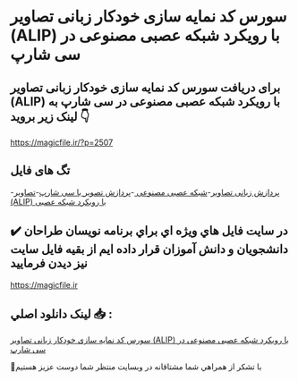 # سورس کد نمایه سازی خودکار زبانی تصاویر (ALIP) با رویکرد شبکه عصبی مصنوعی در سی شارپ

## برای دریافت سورس کد نمایه سازی خودکار زبانی تصاویر (ALIP) با رویکرد شبکه عصبی مصنوعی در سی شارپ به لینک زیر بروید 👇

https://magicfile.ir/?p=2507

## تگ های فایل

-[پردازش زبانی تصاویر](https://magicfile.ir/product/%d8%b2%d8%a8%d8%a7%d9%86%db%8c-%d8%aa%d8%b5%d8%a7%d9%88%db%8c%d8%b1-alip-%d8%a8%d8%a7-%d8%b1%d9%88%db%8c%da%a9%d8%b1%d8%af-%d8%b4%d8%a8%da%a9%d9%87-%d8%b9%d8%b5%d8%a8%db%8c-%d9%85%d8%b5%d9%86%d9%88%d8%b9%db%8c/)-[شبکه عصبی مصنوعی ](https://magicfile.ir/product/%d8%b2%d8%a8%d8%a7%d9%86%db%8c-%d8%aa%d8%b5%d8%a7%d9%88%db%8c%d8%b1-alip-%d8%a8%d8%a7-%d8%b1%d9%88%db%8c%da%a9%d8%b1%d8%af-%d8%b4%d8%a8%da%a9%d9%87-%d8%b9%d8%b5%d8%a8%db%8c-%d9%85%d8%b5%d9%86%d9%88%d8%b9%db%8c/)-[پردازش تصویر با سی شارپ](https://magicfile.ir/product/%d8%b2%d8%a8%d8%a7%d9%86%db%8c-%d8%aa%d8%b5%d8%a7%d9%88%db%8c%d8%b1-alip-%d8%a8%d8%a7-%d8%b1%d9%88%db%8c%da%a9%d8%b1%d8%af-%d8%b4%d8%a8%da%a9%d9%87-%d8%b9%d8%b5%d8%a8%db%8c-%d9%85%d8%b5%d9%86%d9%88%d8%b9%db%8c/)-[تصاویر (ALIP) با رویکرد شبکه عصبی](https://magicfile.ir/product/%d8%b2%d8%a8%d8%a7%d9%86%db%8c-%d8%aa%d8%b5%d8%a7%d9%88%db%8c%d8%b1-alip-%d8%a8%d8%a7-%d8%b1%d9%88%db%8c%da%a9%d8%b1%d8%af-%d8%b4%d8%a8%da%a9%d9%87-%d8%b9%d8%b5%d8%a8%db%8c-%d9%85%d8%b5%d9%86%d9%88%d8%b9%db%8c/)

## ✔️ در سايت فايل هاي ويژه اي براي برنامه نويسان طراحان دانشجويان و دانش آموزان قرار داده ايم از بقيه فايل سايت نيز ديدن فرماييد

https://magicfile.ir


## لينک دانلود اصلي 📥 :

[سورس کد نمایه سازی خودکار زبانی تصاویر (ALIP) با رویکرد شبکه عصبی مصنوعی در سی شارپ](https://magicfile.ir/product/%d8%b2%d8%a8%d8%a7%d9%86%db%8c-%d8%aa%d8%b5%d8%a7%d9%88%db%8c%d8%b1-alip-%d8%a8%d8%a7-%d8%b1%d9%88%db%8c%da%a9%d8%b1%d8%af-%d8%b4%d8%a8%da%a9%d9%87-%d8%b9%d8%b5%d8%a8%db%8c-%d9%85%d8%b5%d9%86%d9%88%d8%b9%db%8c/) 


🙏با تشکر از همراهي شما مشتاقانه در وبسایت منتظر شما دوست عزیز هستیم

